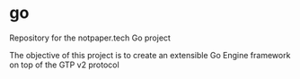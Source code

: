 # go
Repository for the notpaper.tech Go project

The objective of this project is to create an extensible Go Engine framework on top of the GTP v2 protocol
